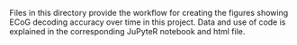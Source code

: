 Files in this directory provide the workflow for creating the figures showing ECoG decoding accuracy over time in this project. Data and use of code is explained in the corresponding JuPyteR notebook and html file. 
